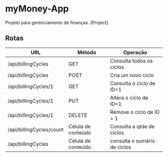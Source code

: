 # myMoney-App
Projeto para gerenciamento de finanças. [Project]

## Rotas

| URL                      |  Método             | Operação                     |
| ------------------------ | ------------------- | ---------------------------- |
|  /api/billingCycles      |  GET                | Consulta todos os ciclos     |
|  /api/billingCycles      |  POST               | Cria um novo ciclo           |
| /api/billingCycles/1     |  GET                | Consulta o ciclo de ID=1     |
| /api/billingCycles/1     |  PUT                | Altera o ciclo de ID=1       |
| /api/billingCycles/1     |  DELETE             | Remove o ciclo de ID = 1     |
| /api/billingCycles/count |  Célula de conteúdo | Consulta a qtde de ciclos    |
|  /api/billingCycles      |  Célula de conteúdo | consulta o sumário de ciclos |
